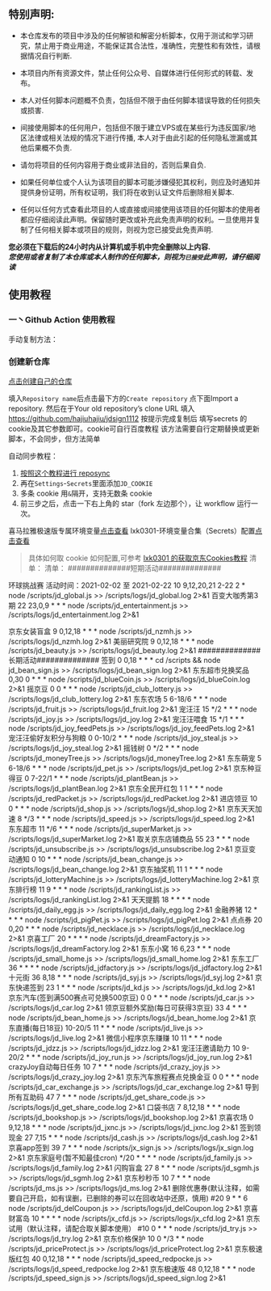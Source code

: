 
## 特别声明: 

* 本仓库发布的项目中涉及的任何解锁和解密分析脚本，仅用于测试和学习研究，禁止用于商业用途，不能保证其合法性，准确性，完整性和有效性，请根据情况自行判断.

* 本项目内所有资源文件，禁止任何公众号、自媒体进行任何形式的转载、发布。

* 本人对任何脚本问题概不负责，包括但不限于由任何脚本错误导致的任何损失或损害.

* 间接使用脚本的任何用户，包括但不限于建立VPS或在某些行为违反国家/地区法律或相关法规的情况下进行传播, 本人对于由此引起的任何隐私泄漏或其他后果概不负责.

* 请勿将项目的任何内容用于商业或非法目的，否则后果自负.

* 如果任何单位或个人认为该项目的脚本可能涉嫌侵犯其权利，则应及时通知并提供身份证明，所有权证明，我们将在收到认证文件后删除相关脚本.

* 任何以任何方式查看此项目的人或直接或间接使用该项目的任何脚本的使用者都应仔细阅读此声明。保留随时更改或补充此免责声明的权利。一旦使用并复制了任何相关脚本或项目的规则，则视为您已接受此免责声明.

 **您必须在下载后的24小时内从计算机或手机中完全删除以上内容.**  </br>
 ***您使用或者复制了本仓库或本人制作的任何脚本，则视为`已接受`此声明，请仔细阅读*** 

## 使用教程

### 一丶Github Action 使用教程
手动复制方法：
### 创建新仓库

[点击创建自己的仓库](https://github.com/new)

填入`Repository name`后点击最下方的`Create repository` 点下面Import a repository.
然后在于Your old repository’s clone URL 填入 https://github.com/hajiuhajiu/jdsign1112 按提示完成复制后
填写secrets 的cookie及其它参数即可。cookie可自行百度教程
该方法需要自行定期替换或更新脚本，不会同步，但方法简单

自动同步教程：
1. [按照这个教程进行 reposync](backup/reposync.md)
2. 再在`Settings`-`Secrets`里面添加`JD_COOKIE`
3. 多条 cookie 用`&`隔开，支持无数条 cookie
4. 前三步之后，点击一下右上角的 star（fork 左边那个），让 workflow 运行一次。

喜马拉雅极速版专属环境变量[点击查看](backup/xmly/xmly.md)
lxk0301-环境变量合集（Secrets）配置[点击查看](https://gitee.com/lxk0301/jd_scripts/blob/master/githubAction.md)

> 具体如何取 cookie 如何配置,可参考 [lxk0301 的获取京东Cookies教程](https://gitee.com/lxk0301/jd_scripts/blob/master/backUp/GetJdCookie.md)
> 清单：
> 清单：
> ##############短期活动##############

环球挑战赛 活动时间：2021-02-02 至 2021-02-22
10 9,12,20,21 2-22 2 * node /scripts/jd_global.js >> /scripts/logs/jd_global.log 2>&1 
百变大咖秀第3期
22 23,0,9 * * * node /scripts/jd_entertainment.js >> /scripts/logs/jd_entertainment.log 2>&1

 京东女装盲盒
9 0,12,18 * * * node /scripts/jd_nzmh.js >> /scripts/logs/jd_nzmh.log 2>&1
 美丽研究院
9 0,12,18 * * * node /scripts/jd_beauty.js >> /scripts/logs/jd_beauty.log 2>&1
##############长期活动##############
 签到
0 0,18 * * * cd /scripts && node jd_bean_sign.js >> /scripts/logs/jd_bean_sign.log 2>&1
 东东超市兑换奖品
0,30 0 * * * node /scripts/jd_blueCoin.js >> /scripts/logs/jd_blueCoin.log 2>&1
 摇京豆
0 0 * * * node /scripts/jd_club_lottery.js >> /scripts/logs/jd_club_lottery.log 2>&1
 东东农场
5 6-18/6 * * * node /scripts/jd_fruit.js >> /scripts/logs/jd_fruit.log 2>&1
 宠汪汪
15 */2 * * * node /scripts/jd_joy.js >> /scripts/logs/jd_joy.log 2>&1
 宠汪汪喂食
15 */1 * * * node /scripts/jd_joy_feedPets.js >> /scripts/logs/jd_joy_feedPets.log 2>&1
 宠汪汪偷好友积分与狗粮
0 0-10/2 * * * node /scripts/jd_joy_steal.js >> /scripts/logs/jd_joy_steal.log 2>&1
 摇钱树
0 */2 * * * node /scripts/jd_moneyTree.js >> /scripts/logs/jd_moneyTree.log 2>&1
 东东萌宠
5 6-18/6 * * * node /scripts/jd_pet.js >> /scripts/logs/jd_pet.log 2>&1
 京东种豆得豆
0 7-22/1 * * * node /scripts/jd_plantBean.js >> /scripts/logs/jd_plantBean.log 2>&1
 京东全民开红包
1 1 * * * node /scripts/jd_redPacket.js >> /scripts/logs/jd_redPacket.log 2>&1
 进店领豆
10 0 * * * node /scripts/jd_shop.js >> /scripts/logs/jd_shop.log 2>&1
 京东天天加速
8 */3 * * * node /scripts/jd_speed.js >> /scripts/logs/jd_speed.log 2>&1
 东东超市
11 */6 * * * node /scripts/jd_superMarket.js >> /scripts/logs/jd_superMarket.log 2>&1
 取关京东店铺商品
55 23 * * * node /scripts/jd_unsubscribe.js >> /scripts/logs/jd_unsubscribe.log 2>&1
 京豆变动通知
0 10 * * * node /scripts/jd_bean_change.js >> /scripts/logs/jd_bean_change.log 2>&1
 京东抽奖机
11 1 * * * node /scripts/jd_lotteryMachine.js >> /scripts/logs/jd_lotteryMachine.log 2>&1
 京东排行榜
11 9 * * * node /scripts/jd_rankingList.js >> /scripts/logs/jd_rankingList.log 2>&1
 天天提鹅
18 * * * * node /scripts/jd_daily_egg.js >> /scripts/logs/jd_daily_egg.log 2>&1
 金融养猪
12 * * * * node /scripts/jd_pigPet.js >> /scripts/logs/jd_pigPet.log 2>&1
 点点券
20 0,20 * * * node /scripts/jd_necklace.js >> /scripts/logs/jd_necklace.log 2>&1
 京喜工厂
20 * * * * node /scripts/jd_dreamFactory.js >> /scripts/logs/jd_dreamFactory.log 2>&1
 东东小窝
16 6,23 * * * node /scripts/jd_small_home.js >> /scripts/logs/jd_small_home.log 2>&1
 东东工厂
36 * * * * node /scripts/jd_jdfactory.js >> /scripts/logs/jd_jdfactory.log 2>&1
 十元街
36 8,18 * * * node /scripts/jd_syj.js >> /scripts/logs/jd_syj.log 2>&1
 京东快递签到
23 1 * * * node /scripts/jd_kd.js >> /scripts/logs/jd_kd.log 2>&1
 京东汽车(签到满500赛点可兑换500京豆)
0 0 * * * node /scripts/jd_car.js >> /scripts/logs/jd_car.log 2>&1
 领京豆额外奖励(每日可获得3京豆)
33 4 * * * node /scripts/jd_bean_home.js >> /scripts/logs/jd_bean_home.log 2>&1
 京东直播(每日18豆)
10-20/5 11 * * * node /scripts/jd_live.js >> /scripts/logs/jd_live.log 2>&1
 微信小程序京东赚赚
10 11 * * * node /scripts/jd_jdzz.js >> /scripts/logs/jd_jdzz.log 2>&1
 宠汪汪邀请助力
10 9-20/2 * * * node /scripts/jd_joy_run.js >> /scripts/logs/jd_joy_run.log 2>&1
 crazyJoy自动每日任务
10 7 * * * node /scripts/jd_crazy_joy.js >> /scripts/logs/jd_crazy_joy.log 2>&1
 京东汽车旅程赛点兑换金豆
0 0 * * * node /scripts/jd_car_exchange.js >> /scripts/logs/jd_car_exchange.log 2>&1
 导到所有互助码
47 7 * * * node /scripts/jd_get_share_code.js >> /scripts/logs/jd_get_share_code.log 2>&1
 口袋书店
7 8,12,18 * * * node /scripts/jd_bookshop.js >> /scripts/logs/jd_bookshop.log 2>&1
 京喜农场
0 9,12,18 * * * node /scripts/jd_jxnc.js >> /scripts/logs/jd_jxnc.log 2>&1
 签到领现金
27 7,15 * * * node /scripts/jd_cash.js >> /scripts/logs/jd_cash.log 2>&1
 京喜app签到
39 7 * * * node /scripts/jx_sign.js >> /scripts/logs/jx_sign.log 2>&1
 京东家庭号(暂不知最佳cron)
 */20 * * * * node /scripts/jd_family.js >> /scripts/logs/jd_family.log 2>&1
 闪购盲盒
27 8 * * * node /scripts/jd_sgmh.js >> /scripts/logs/jd_sgmh.log 2>&1
 京东秒秒币
10 7 * * * node /scripts/jd_ms.js >> /scripts/logs/jd_ms.log 2>&1
 删除优惠券(默认注释，如需要自己开启，如有误删，已删除的券可以在回收站中还原，慎用)
#20 9 * * 6 node /scripts/jd_delCoupon.js >> /scripts/logs/jd_delCoupon.log 2>&1
 京喜财富岛
10 * * * *  node /scripts/jx_cfd.js >> /scripts/logs/jx_cfd.log 2>&1
 京东试用（默认注释，请配合取关脚本使用）
#10 0 * * *  node /scripts/jd_try.js >> /scripts/logs/jd_try.log 2>&1
 京东价格保护
10 0 */3 * *  node /scripts/jd_priceProtect.js >> /scripts/logs/jd_priceProtect.log 2>&1
 京东极速版红包
40 0,12,18 * * *  node /scripts/jd_speed_redpocke.js >> /scripts/logs/jd_speed_redpocke.log 2>&1
 京东极速版
48 0,12,18 * * *  node /scripts/jd_speed_sign.js >> /scripts/logs/jd_speed_sign.log 2>&1
